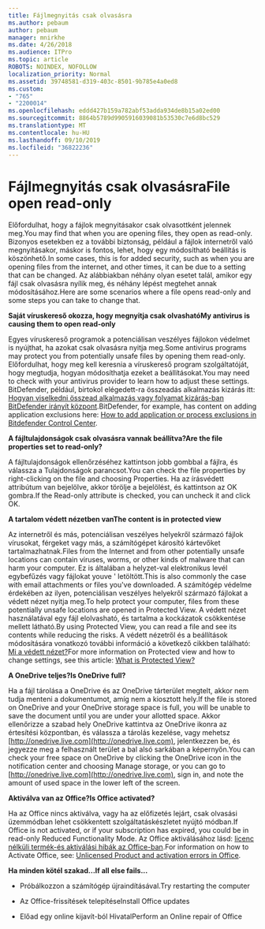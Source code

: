 ```yaml
---
title: Fájlmegnyitás csak olvasásra
ms.author: pebaum
author: pebaum
manager: mnirkhe
ms.date: 4/26/2018
ms.audience: ITPro
ms.topic: article
ROBOTS: NOINDEX, NOFOLLOW
localization_priority: Normal
ms.assetid: 39748581-d319-403c-8501-9b785e4a0ed8
ms.custom:
- "765"
- "2200014"
ms.openlocfilehash: eddd427b159a782abf53adda934de8b15a02ed00
ms.sourcegitcommit: 8864b5789d9905916039081b53530c7e6d8bc529
ms.translationtype: MT
ms.contentlocale: hu-HU
ms.lasthandoff: 09/10/2019
ms.locfileid: "36822236"
---
```

# <a name="file-open-read-only"></a><span data-ttu-id="1927b-102">Fájlmegnyitás csak olvasásra</span><span class="sxs-lookup"><span data-stu-id="1927b-102">File open read-only</span></span>

<span data-ttu-id="1927b-103">Előfordulhat, hogy a fájlok megnyitásakor csak olvasottként jelennek meg.</span><span class="sxs-lookup"><span data-stu-id="1927b-103">You may find that when you are opening files, they open as read-only.</span></span> <span data-ttu-id="1927b-104">Bizonyos esetekben ez a további biztonság, például a fájlok internetről való megnyitásakor, máskor is fontos, lehet, hogy egy módosítható beállítás is köszönhető.</span><span class="sxs-lookup"><span data-stu-id="1927b-104">In some cases, this is for added security, such as when you are opening files from the internet, and other times, it can be due to a setting that can be changed.</span></span> <span data-ttu-id="1927b-105">Az alábbiakban néhány olyan esetet talál, amikor egy fájl csak olvasásra nyílik meg, és néhány lépést megtehet annak módosításához.</span><span class="sxs-lookup"><span data-stu-id="1927b-105">Here are some scenarios where a file opens read-only and some steps you can take to change that.</span></span>
  
 <span data-ttu-id="1927b-106">**Saját víruskereső okozza, hogy megnyitja csak olvasható**</span><span class="sxs-lookup"><span data-stu-id="1927b-106">**My antivirus is causing them to open read-only**</span></span>
  
<span data-ttu-id="1927b-107">Egyes víruskereső programok a potenciálisan veszélyes fájlokon védelmet is nyújthat, ha azokat csak olvasásra nyitja meg.</span><span class="sxs-lookup"><span data-stu-id="1927b-107">Some antivirus programs may protect you from potentially unsafe files by opening them read-only.</span></span> <span data-ttu-id="1927b-108">Előfordulhat, hogy meg kell keresnia a víruskereső program szolgáltatóját, hogy megtudja, hogyan módosíthatja ezeket a beállításokat.</span><span class="sxs-lookup"><span data-stu-id="1927b-108">You may need to check with your antivirus provider to learn how to adjust these settings.</span></span> <span data-ttu-id="1927b-109">BitDefender, például, birtokol elégedett-ra összeadás alkalmazás kizárás itt: [Hogyan viselkedni összead alkalmazás vagy folyamat kizárás-ban BitDefender irányít központ](https://aka.ms/AA6098i).</span><span class="sxs-lookup"><span data-stu-id="1927b-109">BitDefender, for example, has content on adding application exclusions here: [How to add application or process exclusions in Bitdefender Control Center](https://aka.ms/AA6098i).</span></span>
  
 <span data-ttu-id="1927b-110">**A fájltulajdonságok csak olvasásra vannak beállítva?**</span><span class="sxs-lookup"><span data-stu-id="1927b-110">**Are the file properties set to read-only?**</span></span>
  
<span data-ttu-id="1927b-111">A fájltulajdonságok ellenőrzéséhez kattintson jobb gombbal a fájlra, és válassza a Tulajdonságok parancsot.</span><span class="sxs-lookup"><span data-stu-id="1927b-111">You can check the file properties by right-clicking on the file and choosing Properties.</span></span> <span data-ttu-id="1927b-112">Ha az írásvédett attribútum van bejelölve, akkor törölje a bejelölést, és kattintson az OK gombra.</span><span class="sxs-lookup"><span data-stu-id="1927b-112">If the Read-only attribute is checked, you can uncheck it and click OK.</span></span>
  
 <span data-ttu-id="1927b-113">**A tartalom védett nézetben van**</span><span class="sxs-lookup"><span data-stu-id="1927b-113">**The content is in protected view**</span></span>
  
<span data-ttu-id="1927b-114">Az internetről és más, potenciálisan veszélyes helyekről származó fájlok vírusokat, férgeket vagy más, a számítógépet károsító kártevőket tartalmazhatnak.</span><span class="sxs-lookup"><span data-stu-id="1927b-114">Files from the Internet and from other potentially unsafe locations can contain viruses, worms, or other kinds of malware that can harm your computer.</span></span> <span data-ttu-id="1927b-115">Ez is általában a helyzet-val elektronikus levél egybefűzés vagy fájlokat youve ' letöltött.</span><span class="sxs-lookup"><span data-stu-id="1927b-115">This is also commonly the case with email attachments or files you've downloaded.</span></span> <span data-ttu-id="1927b-116">A számítógép védelme érdekében az ilyen, potenciálisan veszélyes helyekről származó fájlokat a védett nézet nyitja meg.</span><span class="sxs-lookup"><span data-stu-id="1927b-116">To help protect your computer, files from these potentially unsafe locations are opened in Protected View.</span></span> <span data-ttu-id="1927b-117">A védett nézet használatával egy fájl elolvasható, és tartalma a kockázatok csökkentése mellett látható.</span><span class="sxs-lookup"><span data-stu-id="1927b-117">By using Protected View, you can read a file and see its contents while reducing the risks.</span></span> <span data-ttu-id="1927b-118">A védett nézetről és a beállítások módosítására vonatkozó további információ a következő cikkben található: [Mi a védett nézet?](https://support.office.com/article/d6f09ac7-e6b9-4495-8e43-2bbcdbcb6653)</span><span class="sxs-lookup"><span data-stu-id="1927b-118">For more information on Protected view and how to change settings, see this article: [What is Protected View?](https://support.office.com/article/d6f09ac7-e6b9-4495-8e43-2bbcdbcb6653)</span></span>
  
 <span data-ttu-id="1927b-119">**A OneDrive teljes?**</span><span class="sxs-lookup"><span data-stu-id="1927b-119">**Is OneDrive full?**</span></span>
  
<span data-ttu-id="1927b-120">Ha a fájl tárolása a OneDrive és az OneDrive tárterület megtelt, akkor nem tudja menteni a dokumentumot, amíg nem a kiosztott hely.</span><span class="sxs-lookup"><span data-stu-id="1927b-120">If the file is stored on OneDrive and your OneDrive storage space is full, you will be unable to save the document until you are under your allotted space.</span></span> <span data-ttu-id="1927b-121">Akkor ellenőrizze a szabad hely OneDrive kattintva az OneDrive ikonra az értesítési központban, és válassza a tárolás kezelése, vagy mehetsz [http://onedrive.live.com](http://onedrive.live.com), jelentkezzen be, és jegyezze meg a felhasznált terület a bal alsó sarkában a képernyőn.</span><span class="sxs-lookup"><span data-stu-id="1927b-121">You can check your free space on OneDrive by clicking the OneDrive icon in the notification center and choosing Manage storage, or you can go to [http://onedrive.live.com](http://onedrive.live.com), sign in, and note the amount of used space in the lower left of the screen.</span></span>
  
 <span data-ttu-id="1927b-122">**Aktiválva van az Office?**</span><span class="sxs-lookup"><span data-stu-id="1927b-122">**Is Office activated?**</span></span>
  
<span data-ttu-id="1927b-123">Ha az Office nincs aktiválva, vagy ha az előfizetés lejárt, csak olvasási üzemmódban lehet csökkentett szolgáltatáskészletet nyújtó módban.</span><span class="sxs-lookup"><span data-stu-id="1927b-123">If Office is not activated, or if your subscription has expired, you could be in read-only Reduced Functionality Mode.</span></span> <span data-ttu-id="1927b-124">Az Office aktiválásához lásd: [licenc nélküli termék-és aktiválási hibák az Office-ban](https://support.office.com/article/0d23d3c0-c19c-4b2f-9845-5344fedc4380).</span><span class="sxs-lookup"><span data-stu-id="1927b-124">For information on how to Activate Office, see: [Unlicensed Product and activation errors in Office](https://support.office.com/article/0d23d3c0-c19c-4b2f-9845-5344fedc4380).</span></span>
  
 <span data-ttu-id="1927b-125">**Ha minden kötél szakad...**</span><span class="sxs-lookup"><span data-stu-id="1927b-125">**If all else fails...**</span></span>
  
- <span data-ttu-id="1927b-126">Próbálkozzon a számítógép újraindításával.</span><span class="sxs-lookup"><span data-stu-id="1927b-126">Try restarting the computer</span></span>
    
- <span data-ttu-id="1927b-127">Az Office-frissítések telepítése</span><span class="sxs-lookup"><span data-stu-id="1927b-127">Install Office updates</span></span>
    
- <span data-ttu-id="1927b-128">Előad egy online kijavít-ból Hivatal</span><span class="sxs-lookup"><span data-stu-id="1927b-128">Perform an Online repair of Office</span></span>
    

